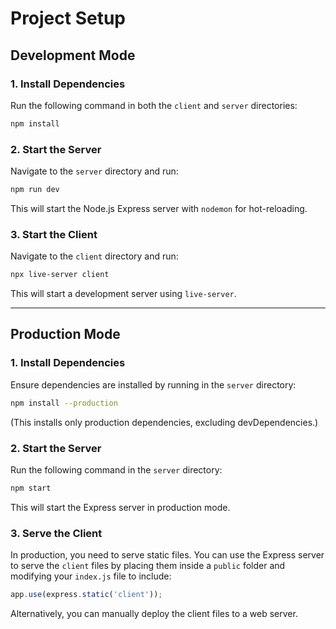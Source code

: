 # Project Setup

## Development Mode

### 1. Install Dependencies

Run the following command in both the `client` and `server` directories:

```sh
npm install
```

### 2. Start the Server

Navigate to the `server` directory and run:

```sh
npm run dev
```

This will start the Node.js Express server with `nodemon` for hot-reloading.

### 3. Start the Client

Navigate to the `client` directory and run:

```sh
npx live-server client
```

This will start a development server using `live-server`.

---

## Production Mode

### 1. Install Dependencies

Ensure dependencies are installed by running in the `server` directory:

```sh
npm install --production
```

(This installs only production dependencies, excluding devDependencies.)

### 2. Start the Server

Run the following command in the `server` directory:

```sh
npm start
```

This will start the Express server in production mode.

### 3. Serve the Client

In production, you need to serve static files. You can use the Express server to serve the `client` files by placing them inside a `public` folder and modifying your `index.js` file to include:

```js
app.use(express.static('client'));
```

Alternatively, you can manually deploy the client files to a web server.
